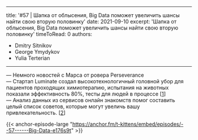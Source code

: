 
---
title: '#57 | Шапка от облысения, Big Data поможет увеличить шансы найти свою вторую половинку'
date: 2021-09-10
excerpt: 'Шапка от облысения, Big Data поможет увеличить шансы найти свою вторую половинку'
timeToRead: 0
authors:
  - Dmitry Sitnikov
  - George Ymydykov
  - Yulia Terterian
---

— Немного новостей с Марса от ровера Perseverance <br/>
— Стартап Luminate создал высокотехнологичный головной убор для пациентов проходящих химиотерапию, испытания на животных показали эффективность 80%, тесты для людей в процессе [[1](https://techcrunch.com/2021/08/30/luminate-aims-to-make-hair-loss-from-chemotherapy-a-thing-of-the-past/)]<br/>
— Анализ данных из сервисов онлайн знакомств помог составить целый список советов, которые могут увеличь вашу привлекательность. [[2](https://22century.ru/popular-science-publications/big-dating?fbclid=IwAR3vFvG0hkUQ-q9NjSNq86FM_t67glsmf_3MA0AhB9jNlZ0dcW-bNumrOEA)]

{{< anchor-episode-large "https://anchor.fm/t-kittens/embed/episodes/--57------Big-Data-e176s9t" >}}
